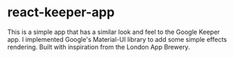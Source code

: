 # react-keeper-app

This is a simple app that has a similar look and feel to the Google Keeper app. I implemented Google's Material-UI library to add some simple effects rendering. Built with inspiration from the London App Brewery.
